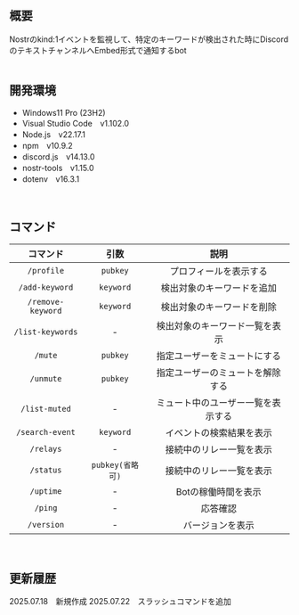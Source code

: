 ## 概要
Nostrのkind:1イベントを監視して、特定のキーワードが検出された時にDiscordのテキストチャンネルへEmbed形式で通知するbot<br>
<br>

## 開発環境
- Windows11 Pro (23H2)
- Visual Studio Code　v1.102.0
- Node.js　v22.17.1
- npm　v10.9.2
- discord.js　v14.13.0
- nostr-tools　v1.15.0
- dotenv　v16.3.1
<br>

## コマンド
|コマンド|引数|説明|
:-:|:-:|:-:
|`/profile`|`pubkey`|プロフィールを表示する|
|`/add-keyword`|`keyword`|検出対象のキーワードを追加|
|`/remove-keyword`|`keyword`|検出対象のキーワードを削除|
|`/list-keywords`|-|検出対象のキーワード一覧を表示|
|`/mute`|`pubkey`|指定ユーザーをミュートにする|
|`/unmute`|`pubkey`|指定ユーザーのミュートを解除する|
|`/list-muted`|-|ミュート中のユーザー一覧を表示する|
|`/search-event`|`keyword`|イベントの検索結果を表示|
|`/relays`|-|接続中のリレー一覧を表示|
|`/status`|`pubkey(省略可)`|接続中のリレー一覧を表示|
|`/uptime`|-|Botの稼働時間を表示|
|`/ping`|-|応答確認|
|`/version`|-|バージョンを表示|
<br>

## 更新履歴
2025.07.18　新規作成
2025.07.22　スラッシュコマンドを追加
